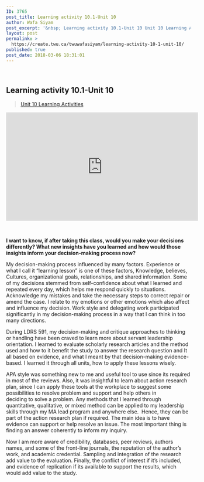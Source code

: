 ```yaml
---
ID: 3765
post_title: Learning activity 10.1-Unit 10
author: Wafa Siyam
post_excerpt: '&nbsp; Learning activity 10.1-Unit 10 Unit 10 Learning Activities &nbsp; I want to know, if after taking this class, would you make your decisions differently? What new insights have you learned and how would those insights inform your decision-making process now? My decision-making process influenced by many factors. Experience or what I call it &ldquo;learning &hellip; <p><a href="https://create.twu.ca/twuwafasiyam/learning-activity-10-1-unit-10/">Continue reading<span> "Learning activity 10.1-Unit 10"</span></a></p>'
layout: post
permalink: >
  https://create.twu.ca/twuwafasiyam/learning-activity-10-1-unit-10/
published: true
post_date: 2018-03-06 18:31:01
---
```

&nbsp;

<h2><strong>Learning activity 10.1-Unit 10</strong></h2>

<blockquote class="wp-embedded-content" data-secret="95btyWivHz"><a href="https://create.twu.ca/ldrs591-sp18/unit-10-learning-activities/">Unit 10 Learning Activities</a></p></blockquote>



<iframe class="wp-embedded-content" sandbox="allow-scripts" security="restricted" src="https://create.twu.ca/ldrs591-sp18/unit-10-learning-activities/embed/#?secret=95btyWivHz" data-secret="95btyWivHz" width="525" height="296" title="&#8220;Unit 10 Learning Activities&#8221; &#8212; Leadership 591: Scholarly Inquiry" frameborder="0" marginwidth="0" marginheight="0" scrolling="no"></iframe>

&nbsp;

<strong>I want to know, if after taking this class, would you make your decisions differently? What new insights have you learned and how would those insights inform your decision-making process now?</strong>

My decision-making process influenced by many factors. Experience or what I call it “learning lesson” is one of these factors, Knowledge, believes, Cultures, organizational goals, relationships, and shared information. Some of my decisions stemmed from self-confidence about what I learned and repeated every day, which helps me respond quickly to situations. Acknowledge my mistakes and take the necessary steps to correct repair or amend the case. I relate to my emotions or other emotions which also affect and influence my decision. Work style and delegating work participated significantly in my decision-making process in a way that I can think in too many directions.

During LDRS 591, my decision-making and critique approaches to thinking or handling have been craved to learn more about servant leadership orientation. I learned to evaluate scholarly research articles and the method used and how to it benefit the study to answer the research question and It all based on evidence, and what I meant by that decision-making evidence-based. I learned it through all units, how to apply these lessons wisely.

APA style was something new to me and useful tool to use since its required in most of the reviews. Also, it was insightful to learn about action research plan, since I can apply these tools at the workplace to suggest some possibilities to resolve problem and support and help others in deciding to solve a problem. Any methods that I learned through quantitative, qualitative, or mixed method can be applied to my leadership skills through my MA lead program and anywhere else.  Hence, they can be part of the action research plan if required. The main idea is to have evidence can support or help resolve an issue. The most important thing is finding an answer coherently to inform my inquiry.

Now I am more aware of credibility, databases, peer reviews, authors names, and some of the front-line journals, the reputation of the author’s work, and academic credential. Sampling and integration of the research add value to the evaluation. Finally, the conflict of interest if it&#8217;s included, and evidence of replication if its available to support the results, which would add value to the study.